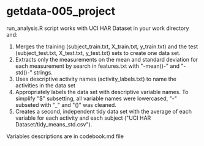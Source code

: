 getdata-005_project
===================
run_analysis.R script works with UCI HAR Dataset in your work directory and:

1. Merges the training (subject_train.txt, X_train.txt, y_train.txt) and the test (subject_test.txt, X_test.txt, y_test.txt) sets to create one data set.
2. Extracts only the measurements on the mean and standard deviation for each measurement by search in features.txt with "-mean()-" and "-std()-" strings. 
3. Uses descriptive activity names (activity_labels.txt) to name the activities in the data set
4. Appropriately labels the data set with descriptive variable names. To simplify "$" subsetting, all variable names were lowercased, "-" subseted with "_" and "()" was cleaned.
5. Creates a second, independent tidy data set with the average of each variable for each activity and each subject ("UCI HAR Dataset/tidy_means_std.csv").

Variables descriptions are in codebook.md file
